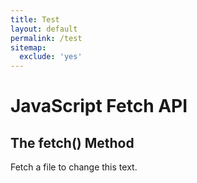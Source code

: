 ```yaml
---
title: Test
layout: default
permalink: /test
sitemap:
  exclude: 'yes'
---
```


# JavaScript Fetch API
## The fetch() Method
<p id="demo">Fetch a file to change this text.</p>

<script src="https://ajax.googleapis.com/ajax/libs/jquery/1.12.0/jquery.min.js"></script>
<script>
  $(document).ready(function() {
    fetch('http://jsonplaceholder.typicode.com/users').then(function(response) {
    // response.json() returns a promise, use the same .then syntax to work with the results
    response.json().then(function(users){
      // users is now our actual variable parsed from the json, so we can use it
      users.forEach(function(user){
        $("#demo").text = user.name;
      });
    });
  }).catch(err => $("#demo").text = err);
  });
</script>
